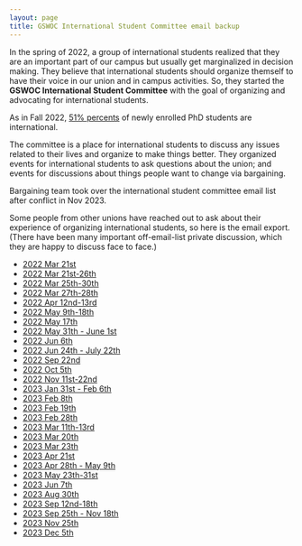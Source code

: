 ```yaml
---
layout: page
title: GSWOC International Student Committee email backup
---
```

In the spring of 2022, a group of international students realized that they are an important part of our campus but usually get marginalized in decision making.
They believe that international students should organize themself to have their voice in our union and in campus activities. So, they started the **GSWOC International Student Committee** with the goal of organizing and advocating for international students. 

As in Fall 2022, [51% percents](https://graduateschool.usc.edu/about-us/phd-program-characteristics/) of newly enrolled PhD students are international. 


The committee is a place for international students to discuss any issues related to their lives and organize to make things better. They organized events for international students to ask questions about the union; and events for discussions about things people want to change via bargaining.


Bargaining team took over the international student committee email list after conflict in Nov 2023.

Some people from other unions have reached out to ask about their experience of organizing international students, so here is the email export. (There have been many important off-email-list private discussion, which they are happy to discuss face to face.)

* [2022 Mar 21st](https://rc-usc.github.io/2022-03-21-01/)
* [2022 Mar 21st-26th](https://rc-usc.github.io/2022-03-21-02/)
* [2022 Mar 25th-30th](https://rc-usc.github.io/2022-03-25-isc/)
* [2022 Mar 27th-28th](https://rc-usc.github.io/2022-03-27-isc/)
* [2022 Apr 12nd-13rd](https://rc-usc.github.io/2022-04-12-isc/)
* [2022 May 9th-18th](https://rc-usc.github.io/2022-05-09-isc/)
* [2022 May 17th](https://rc-usc.github.io/2022-05-17-isc/)
* [2022 May 31th - June 1st](https://rc-usc.github.io/2022-05-31-isc/)
* [2022 Jun 6th](https://rc-usc.github.io/2022-06-06-isc/)
* [2022 Jun 24th - July 22th](https://rc-usc.github.io/2022-06-24-isc/)
* [2022 Sep 22nd](https://rc-usc.github.io/2022-09-22-isc/)
* [2022 Oct 5th](https://rc-usc.github.io/2022-10-05-isc/)
* [2022 Nov 11st-22nd](https://rc-usc.github.io/2022-11-11-isc/)
* [2023 Jan 31st - Feb 6th](https://rc-usc.github.io/2023-01-31-isc/)
* [2023 Feb 8th](https://rc-usc.github.io/2023-02-08-isc/)
* [2023 Feb 19th](https://rc-usc.github.io/2023-02-19-isc/)
* [2023 Feb 28th](https://rc-usc.github.io/2023-02-28-isc/)
* [2023 Mar 11th-13rd](https://rc-usc.github.io/2023-03-11-isc/)
* [2023 Mar 20th](https://rc-usc.github.io/2023-03-20-isc/)
* [2023 Mar 23th](https://rc-usc.github.io/2023-03-23-isc)
* [2023 Apr 21st](https://rc-usc.github.io/2023-04-21-isc/)
* [2023 Apr 28th - May 9th](https://rc-usc.github.io/2023-04-28-isc/)
* [2023 May 23th-31st](https://rc-usc.github.io/2023-05-23-isc/)
* [2023 Jun 7th](https://rc-usc.github.io/2023-06-07-isc/)
* [2023 Aug 30th](https://rc-usc.github.io/2023-08-30-isc/)
* [2023 Sep 12nd-18th](https://rc-usc.github.io/2023-09-12-isc/)
* [2023 Sep 25th - Nov 18th](https://rc-usc.github.io/2023-09-25-isc/)
* [2023 Nov 25th](https://rc-usc.github.io/2023-11-25-isc/)
* [2023 Dec 5th](https://rc-usc.github.io/2023-12-05-isc/)



